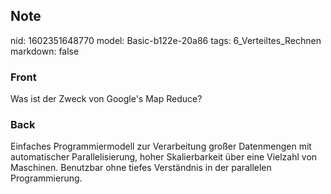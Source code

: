 ## Note
nid: 1602351648770
model: Basic-b122e-20a86
tags: 6_Verteiltes_Rechnen
markdown: false

### Front
Was ist der Zweck von Google's Map Reduce?

### Back
Einfaches Programmiermodell zur Verarbeitung großer Datenmengen mit automatischer Parallelisierung, hoher Skalierbarkeit über eine Vielzahl von Maschinen. Benutzbar ohne tiefes Verständnis in der parallelen Programmierung.
